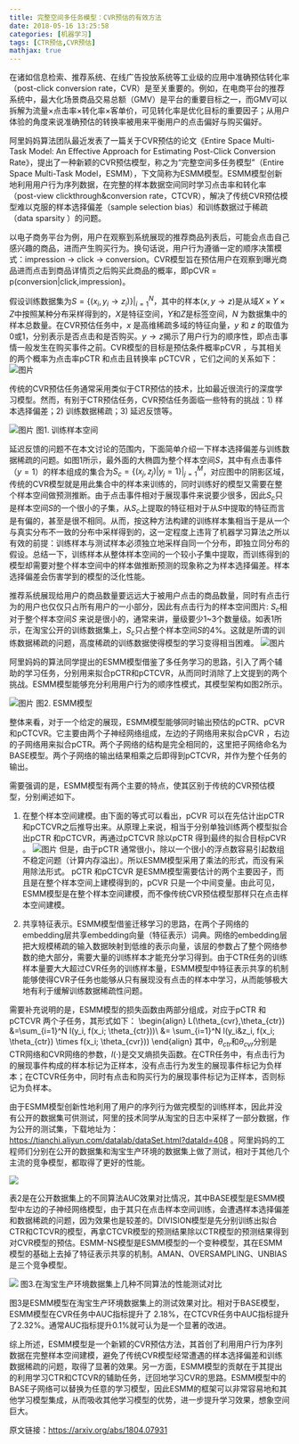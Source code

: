 ```yaml
---
title: 完整空间多任务模型：CVR预估的有效方法
date: 2018-05-16 13:25:58
categories: [机器学习]
tags: [CTR预估,CVR预估]
mathjax: true
---
```


在诸如信息检索、推荐系统、在线广告投放系统等工业级的应用中准确预估转化率（post-click conversion rate，CVR）是至关重要的。例如，在电商平台的推荐系统中，最大化场景商品交易总额（GMV）是平台的重要目标之一，而GMV可以拆解为流量×点击率×转化率×客单价，可见转化率是优化目标的重要因子；从用户体验的角度来说准确预估的转换率被用来平衡用户的点击偏好与购买偏好。

阿里妈妈算法团队最近发表了一篇关于CVR预估的论文《Entire Space Multi-Task Model: An Eﬀective Approach for Estimating Post-Click Conversion Rate》，提出了一种新颖的CVR预估模型，称之为“完整空间多任务模型”（Entire Space Multi-Task Model，ESMM），下文简称为ESMM模型。ESMM模型创新地利用用户行为序列数据，在完整的样本数据空间同时学习点击率和转化率（post-view clickthrough&conversion rate，CTCVR），解决了传统CVR预估模型难以克服的样本选择偏差（sample selection bias）和训练数据过于稀疏（data sparsity ）的问题。
<!--more-->
以电子商务平台为例，用户在观察到系统展现的推荐商品列表后，可能会点击自己感兴趣的商品，进而产生购买行为。换句话说，用户行为遵循一定的顺序决策模式：impression → click → conversion。CVR模型旨在预估用户在观察到曝光商品进而点击到商品详情页之后购买此商品的概率，即pCVR = p(conversion|click,impression)。

假设训练数据集为$S=\{(x_i,y_i \to z_i)\}|_{i=1}^N$，其中的样本$(x,y \to z)$是从域$X \times Y \times Z$中按照某种分布采样得到的，$X$是特征空间，$Y$和$Z$是标签空间，$N$ 为数据集中的样本总数量。在CVR预估任务中，$x$ 是高维稀疏多域的特征向量，$y$ 和 $z$ 的取值为0或1，分别表示是否点击和是否购买。$y \to z$揭示了用户行为的顺序性，即点击事情一般发生在购买事件之前。CVR模型的目标是预估条件概率pCVR ，与其相关的两个概率为点击率pCTR 和点击且转换率 pCTCVR ，它们之间的关系如下：
![图片](esmm/ctcvr.png)

传统的CVR预估任务通常采用类似于CTR预估的技术，比如最近很流行的深度学习模型。然而，有别于CTR预估任务，CVR预估任务面临一些特有的挑战：1) 样本选择偏差；2) 训练数据稀疏；3) 延迟反馈等。

![图片](esmm/sample-space.png) 图1. 训练样本空间

延迟反馈的问题不在本文讨论的范围内，下面简单介绍一下样本选择偏差与训练数据稀疏的问题。如图1所示，最外面的大椭圆为整个样本空间$S$，其中有点击事件（$y=1$）的样本组成的集合为$S_c=\{(x_j, z_j)|y_j = 1\}|_{j=1}^M$，对应图中的阴影区域，传统的CVR模型就是用此集合中的样本来训练的，同时训练好的模型又需要在整个样本空间做预测推断。由于点击事件相对于展现事件来说要少很多，因此$S_c$只是样本空间$S$的一个很小的子集，从$S_c$上提取的特征相对于从$S$中提取的特征而言是有偏的，甚至是很不相同。从而，按这种方法构建的训练样本集相当于是从一个与真实分布不一致的分布中采样得到的，这一定程度上违背了机器学习算法之所以有效的前提：训练样本与测试样本必须独立地采样自同一个分布，即独立同分布的假设。总结一下，训练样本从整体样本空间的一个较小子集中提取，而训练得到的模型却需要对整个样本空间中的样本做推断预测的现象称之为样本选择偏差。样本选择偏差会伤害学到的模型的泛化性能。

推荐系统展现给用户的商品数量要远远大于被用户点击的商品数量，同时有点击行为的用户也仅仅只占所有用户的一小部分，因此有点击行为的样本空间图片: $S_c$相对于整个样本空间$S$ 来说是很小的，通常来讲，量级要少1~3个数量级。如表1所示，在淘宝公开的训练数据集上，$S_c$只占整个样本空间$S$的4%。这就是所谓的训练数据稀疏的问题，高度稀疏的训练数据使得模型的学习变得相当困难。
![图片](esmm/dataset.png)

阿里妈妈的算法同学提出的ESMM模型借鉴了多任务学习的思路，引入了两个辅助的学习任务，分别用来拟合pCTR和pCTCVR，从而同时消除了上文提到的两个挑战。ESMM模型能够充分利用用户行为的顺序性模式，其模型架构如图2所示。

![图片](esmm/esmm.png) 图2. ESMM模型

整体来看，对于一个给定的展现，ESMM模型能够同时输出预估的pCTR、pCVR 和pCTCVR。它主要由两个子神经网络组成，左边的子网络用来拟合pCVR ，右边的子网络用来拟合pCTR。两个子网络的结构是完全相同的，这里把子网络命名为BASE模型。两个子网络的输出结果相乘之后即得到pCTCVR，并作为整个任务的输出。

需要强调的是，ESMM模型有两个主要的特点，使其区别于传统的CVR预估模型，分别阐述如下。

1. 在整个样本空间建模。由下面的等式可以看出，pCVR 可以在先估计出pCTR 和pCTCVR之后推导出来。从原理上来说，相当于分别单独训练两个模型拟合出pCTR 和pCTCVR，再通过pCTCVR 除以pCTR 得到最终的拟合目标pCVR 。
![图片](esmm/ctcvr-devision.png)
    但是，由于pCTR 通常很小，除以一个很小的浮点数容易引起数组不稳定问题（计算内存溢出）。所以ESMM模型采用了乘法的形式，而没有采用除法形式。
    pCTR 和pCTCVR 是ESMM模型需要估计的两个主要因子，而且是在整个样本空间上建模得到的，pCVR 只是一个中间变量。由此可见，ESMM模型是在整个样本空间建模，而不像传统CVR预估模型那样只在点击样本空间建模。

2. 共享特征表示。ESMM模型借鉴迁移学习的思路，在两个子网络的embedding层共享embedding向量（特征表示）词典。网络的embedding层把大规模稀疏的输入数据映射到低维的表示向量，该层的参数占了整个网络参数的绝大部分，需要大量的训练样本才能充分学习得到。由于CTR任务的训练样本量要大大超过CVR任务的训练样本量，ESMM模型中特征表示共享的机制能够使得CVR子任务也能够从只有展现没有点击的样本中学习，从而能够极大地有利于缓解训练数据稀疏性问题。

需要补充说明的是，ESMM模型的损失函数由两部分组成，对应于pCTR 和pCTCVR 两个子任务，其形式如下：
\begin{align}
L(\theta_{cvr},\theta_{ctr}) &=\sum_{i=1}^N l(y_i, f(x_i; \theta_{ctr}))\\
&= \sum_{i=1}^N l(y_i\&z_i, f(x_i; \theta_{ctr}) \times f(x_i; \theta_{cvr}))
\end{align}
其中，$\theta_{ctr}$和$\theta_{cvr}$分别是CTR网络和CVR网络的参数，$l(\cdot)$是交叉熵损失函数。在CTR任务中，有点击行为的展现事件构成的样本标记为正样本，没有点击行为发生的展现事件标记为负样本；在CTCVR任务中，同时有点击和购买行为的展现事件标记为正样本，否则标记为负样本。

由于ESMM模型创新性地利用了用户的序列行为做完模型的训练样本，因此并没有公开的数据集可供测试，阿里的技术同学从淘宝的日志中采样了一部分数据，作为公开的测试集，下载地址为：https://tianchi.aliyun.com/datalab/dataSet.html?dataId=408 。阿里妈妈的工程师们分别在公开的数据集和淘宝生产环境的数据集上做了测试，相对于其他几个主流的竞争模型，都取得了更好的性能。

![](esmm/comparison-public.png)

表2是在公开数据集上的不同算法AUC效果对比情况，其中BASE模型是ESMM模型中左边的子神经网络模型，由于其只在点击样本空间训练，会遭遇样本选择偏差和数据稀疏的问题，因为效果也是较差的。DIVISION模型是先分别训练出拟合CTR和CTCVR的模型，再拿CTCVR模型的预测结果除以CTR模型的预测结果得到对CVR模型的预估。ESMM-NS模型是ESMM模型的一个变种模型，其在ESMM模型的基础上去掉了特征表示共享的机制。AMAN、OVERSAMPLING、UNBIAS是三个竞争模型。

![](esmm/comparison-product.png) 图3.在淘宝生产环境数据集上几种不同算法的性能测试对比

图3是ESMM模型在淘宝生产环境数据集上的测试效果对比。相对于BASE模型，ESMM模型在CVR任务中AUC指标提升了 2.18%，在CTCVR任务中AUC指标提升了2.32%。通常AUC指标提升0.1%就可认为是一个显著的改进。

综上所述，ESMM模型是一个新颖的CVR预估方法，其首创了利用用户行为序列数据在完整样本空间建模，避免了传统CVR模型经常遭遇的样本选择偏差和训练数据稀疏的问题，取得了显著的效果。另一方面，ESMM模型的贡献在于其提出的利用学习CTR和CTCVR的辅助任务，迂回地学习CVR的思路。ESMM模型中的BASE子网络可以替换为任意的学习模型，因此ESMM的框架可以非常容易地和其他学习模型集成，从而吸收其他学习模型的优势，进一步提升学习效果，想象空间巨大。

原文链接：https://arxiv.org/abs/1804.07931
